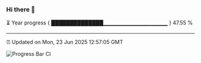 ### Hi there 👋

⏳ Year progress { ██████████████▁▁▁▁▁▁▁▁▁▁▁▁▁▁▁▁ } 47.55 %

---

⏰ Updated on Mon, 23 Jun 2025 12:57:05 GMT

![Progress Bar CI](https://github.com/DhruviPatel157/GitHub-Actions-Demo/workflows/Progress%20Bar%20CI/badge.svg)
